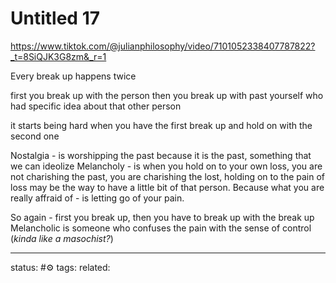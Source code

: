 # Untitled 17
https://www.tiktok.com/@julianphilosophy/video/7101052338407787822?_t=8SiQJK3G8zm&_r=1

Every break up happens twice

first you break up with the person
then you break up with past yourself who had specific idea about that other person

it starts being hard when you have the first break up and hold on with the second one

Nostalgia - is worshipping the past because it is the past, something that we can ideolize
Melancholy - is when you hold on to your own loss, you are not charishing the past, you are charishing the lost, holding on to the pain of loss may be the way to have a little bit of that person. Because what you are really affraid of - is letting go of your pain.

So again - first you break up, then you have to break up with the break up
Melancholic is someone who confuses the pain with the sense of control (*kinda like a masochist?*)


---
status: #⚙️ 
tags: 
related: 